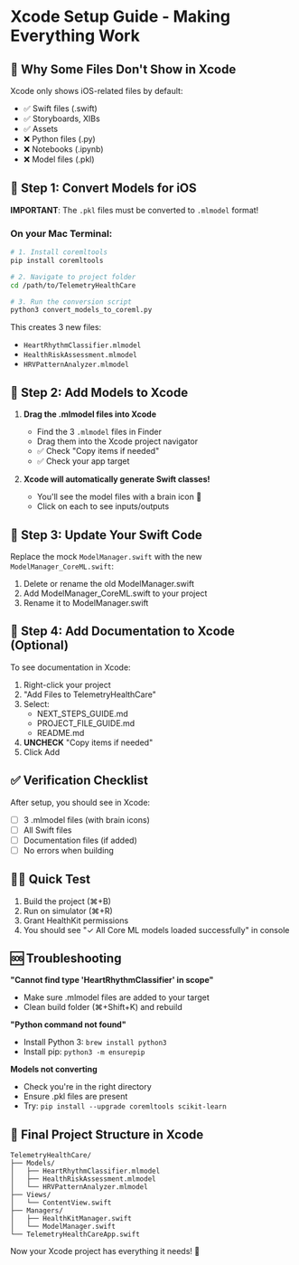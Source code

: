 # Xcode Setup Guide - Making Everything Work

## 🚨 Why Some Files Don't Show in Xcode

Xcode only shows iOS-related files by default:
- ✅ Swift files (.swift)
- ✅ Storyboards, XIBs
- ✅ Assets
- ❌ Python files (.py)
- ❌ Notebooks (.ipynb)
- ❌ Model files (.pkl)

## 📱 Step 1: Convert Models for iOS

**IMPORTANT**: The `.pkl` files must be converted to `.mlmodel` format!

### On your Mac Terminal:
```bash
# 1. Install coremltools
pip install coremltools

# 2. Navigate to project folder
cd /path/to/TelemetryHealthCare

# 3. Run the conversion script
python3 convert_models_to_coreml.py
```

This creates 3 new files:
- `HeartRhythmClassifier.mlmodel`
- `HealthRiskAssessment.mlmodel`
- `HRVPatternAnalyzer.mlmodel`

## 📂 Step 2: Add Models to Xcode

1. **Drag the .mlmodel files into Xcode**
   - Find the 3 `.mlmodel` files in Finder
   - Drag them into the Xcode project navigator
   - ✅ Check "Copy items if needed"
   - ✅ Check your app target

2. **Xcode will automatically generate Swift classes!**
   - You'll see the model files with a brain icon 🧠
   - Click on each to see inputs/outputs

## 🔧 Step 3: Update Your Swift Code

Replace the mock `ModelManager.swift` with the new `ModelManager_CoreML.swift`:

1. Delete or rename the old ModelManager.swift
2. Add ModelManager_CoreML.swift to your project
3. Rename it to ModelManager.swift

## 📄 Step 4: Add Documentation to Xcode (Optional)

To see documentation in Xcode:
1. Right-click your project
2. "Add Files to TelemetryHealthCare"
3. Select:
   - NEXT_STEPS_GUIDE.md
   - PROJECT_FILE_GUIDE.md
   - README.md
4. **UNCHECK** "Copy items if needed"
5. Click Add

## ✅ Verification Checklist

After setup, you should see in Xcode:
- [ ] 3 .mlmodel files (with brain icons)
- [ ] All Swift files
- [ ] Documentation files (if added)
- [ ] No errors when building

## 🏃‍♂️ Quick Test

1. Build the project (⌘+B)
2. Run on simulator (⌘+R)
3. Grant HealthKit permissions
4. You should see "✓ All Core ML models loaded successfully" in console

## 🆘 Troubleshooting

**"Cannot find type 'HeartRhythmClassifier' in scope"**
- Make sure .mlmodel files are added to your target
- Clean build folder (⌘+Shift+K) and rebuild

**"Python command not found"**
- Install Python 3: `brew install python3`
- Install pip: `python3 -m ensurepip`

**Models not converting**
- Check you're in the right directory
- Ensure .pkl files are present
- Try: `pip install --upgrade coremltools scikit-learn`

## 📱 Final Project Structure in Xcode

```
TelemetryHealthCare/
├── Models/
│   ├── HeartRhythmClassifier.mlmodel
│   ├── HealthRiskAssessment.mlmodel
│   └── HRVPatternAnalyzer.mlmodel
├── Views/
│   └── ContentView.swift
├── Managers/
│   ├── HealthKitManager.swift
│   └── ModelManager.swift
└── TelemetryHealthCareApp.swift
```

Now your Xcode project has everything it needs! 🎉